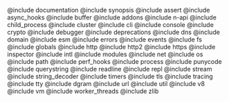 <!--lint disable prohibited-strings-->
@include documentation @include synopsis @include assert @include async_hooks @include buffer @include addons @include n-api @include child_process @include cluster @include cli @include console @include crypto @include debugger @include deprecations @include dns @include domain @include esm @include errors @include events @include fs @include globals @include http @include http2 @include https @include inspector @include intl @include modules @include net @include os @include path @include perf_hooks @include process @include punycode @include querystring @include readline @include repl @include stream @include string_decoder @include timers @include tls @include tracing @include tty @include dgram @include url @include util @include v8 @include vm @include worker_threads @include zlib
